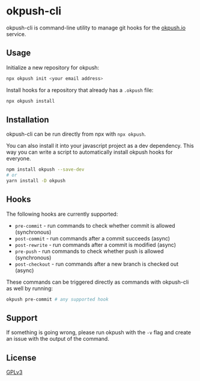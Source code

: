 # okpush-cli

okpush-cli is command-line utility to manage git hooks for the [okpush.io](https://okpush.io) service.

## Usage

Initialize a new repository for okpush:

```bash
npx okpush init <your email address>
```

Install hooks for a repository that already has a `.okpush` file:

```bash
npx okpush install
```

## Installation

okpush-cli can be run directly from npx with `npx okpush`.

You can also install it into your javascript project as a dev dependency. This way you can write
a script to automatically install okpush hooks for everyone.

```bash
npm install okpush --save-dev
# or
yarn install -D okpush
```

## Hooks

The following hooks are currently supported:

- `pre-commit` - run commands to check whether commit is allowed (synchronous)
- `post-commit` - run commands after a commit succeeds (async)
- `post-rewrite` - run commands after a commit is modified (async)
- `pre-push` - run commands to check whether push is allowed (synchronous)
- `post-checkout` - run commands after a new branch is checked out (async)

These commands can be triggered directly as commands with okpush-cli as well by running:

```bash
okpush pre-commit # any supported hook
```

## Support

If something is going wrong, please run okpush with the `-v` flag and create an issue with the output of the command.

## License

[GPLv3](https://choosealicense.com/licenses/gpl-3.0/)

